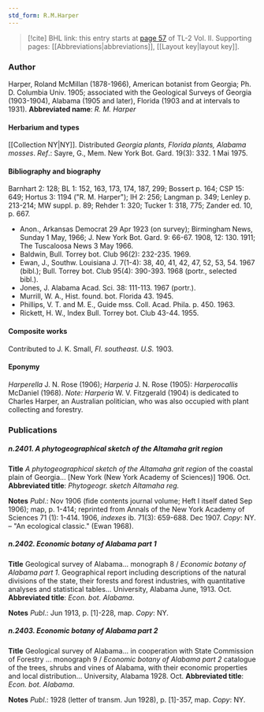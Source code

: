 ```yaml
---
std_form: R.M.Harper
---
```


> [!cite] BHL link: this entry starts at [page 57](https://www.biodiversitylibrary.org/page/33068299) of TL-2 Vol. II.
> Supporting pages: [[Abbreviations|abbreviations]], [[Layout key|layout key]].

### Author

Harper, Roland McMillan (1878-1966), American botanist from Georgia; Ph. D. Columbia Univ. 1905; associated with the Geological Surveys of Georgia (1903-1904), Alabama (1905 and later), Florida (1903 and at intervals to 1931). 
**Abbreviated name**: *R. M. Harper*

#### Herbarium and types

[[Collection NY|NY]]. Distributed *Georgia plants, Florida plants, Alabama mosses*.
*Ref*.: Sayre, G., Mem. New York Bot. Gard. 19(3): 332. 1 Mai 1975.

#### Bibliography and biography

Barnhart 2: 128; BL 1: 152, 163, 173, 174, 187, 299; Bossert p. 164; CSP 15: 649; Hortus 3: 1194 ("R. M. Harper"); IH 2: 256; Langman p. 349; Lenley p. 213-214; MW suppl. p. 89; Rehder 1: 320; Tucker 1: 318, 775; Zander ed. 10, p. 667.
- Anon., Arkansas Democrat 29 Apr 1923 (on survey); Birmingham News, Sunday 1 May, 1966; J. New York Bot. Gard. 9: 66-67. 1908, 12: 130. 1911; The Tuscaloosa News 3 May 1966.
- Baldwin, Bull. Torrey bot. Club 96(2): 232-235. 1969.
- Ewan, J., Southw. Louisiana J. 7(1-4): 38, 40, 41, 42, 47, 52, 53, 54. 1967 (bibl.); Bull. Torrey bot. Club 95(4): 390-393. 1968 (portr., selected bibl.).
- Jones, J. Alabama Acad. Sci. 38: 111-113. 1967 (portr.).
- Murrill, W. A., Hist. found. bot. Florida 43. 1945.
- Phillips, V. T. and M. E., Guide mss. Coll. Acad. Phila. p. 450. 1963.
- Rickett, H. W., Index Bull. Torrey bot. Club 43-44. 1955.

#### Composite works

Contributed to J. K. Small, *Fl. southeast. U.S.* 1903.

#### Eponymy

*Harperella* J. N. Rose (1906); *Harperia* J. N. Rose (1905): *Harperocallis* McDaniel (1968). *Note: Harperia* W. V. Fitzgerald (1904) is dedicated to Charles Harper, an Australian politician, who was also occupied with plant collecting and forestry.

### Publications

##### n.2401. A phytogeographical sketch of the Altamaha grit region

**Title**
*A phytogeographical sketch of the Altamaha grit region* of the coastal plain of Georgia... \[New York (New York Academy of Sciences)\] 1906. Oct.
**Abbreviated title**: *Phytogeogr. sketch Altamaha reg.*

**Notes**
*Publ*.: Nov 1906 (fide contents journal volume; Heft I itself dated Sep 1906); map, p. 1-414; reprinted from Annals of the New York Academy of Sciences 71 (1): 1-414. 1906, *indexes* ib. 71(3): 659-688. Dec 1907. *Copy*: NY. – "An ecological classic." (Ewan 1968).

##### n.2402. Economic botany of Alabama part 1

**Title**
Geological survey of Alabama... monograph 8 / *Economic botany of Alabama part 1*. Geographical report including descriptions of the natural divisions of the state, their forests and forest industries, with quantitative analyses and statistical tables... University, Alabama June, 1913. Oct.
**Abbreviated title**: *Econ. bot. Alabama*.

**Notes**
*Publ*.: Jun 1913, p. \[1\]-228, map. *Copy*: NY.

##### n.2403. Economic botany of Alabama part 2

**Title**
Geological survey of Alabama... in cooperation with State Commission of Forestry ... monograph 9 / *Economic botany of Alabama part 2* catalogue of the trees, shrubs and vines of Alabama, with their economic properties and local distribution... University, Alabama 1928. Oct.
**Abbreviated title**: *Econ. bot. Alabama*.

**Notes**
*Publ*.: 1928 (letter of transm. Jun 1928), p. \[1\]-357, map. *Copy*: NY.

